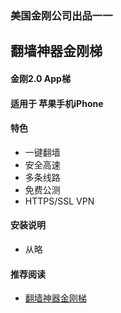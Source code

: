 ### 美国金刚公司出品一一
## 翻墙神器金刚梯
#### 金刚2.0 App梯
#### 适用于 苹果手机iPhone

#### 特色
  - 一键翻墙
  - 安全高速 
  - 多条线路 
  - 免费公测 
  - HTTPS/SSL VPN

#### 安装说明
  - 从略


#### 推荐阅读
- [翻墙神器金刚梯](https://a2zitpro.github.io/web/dlb)
